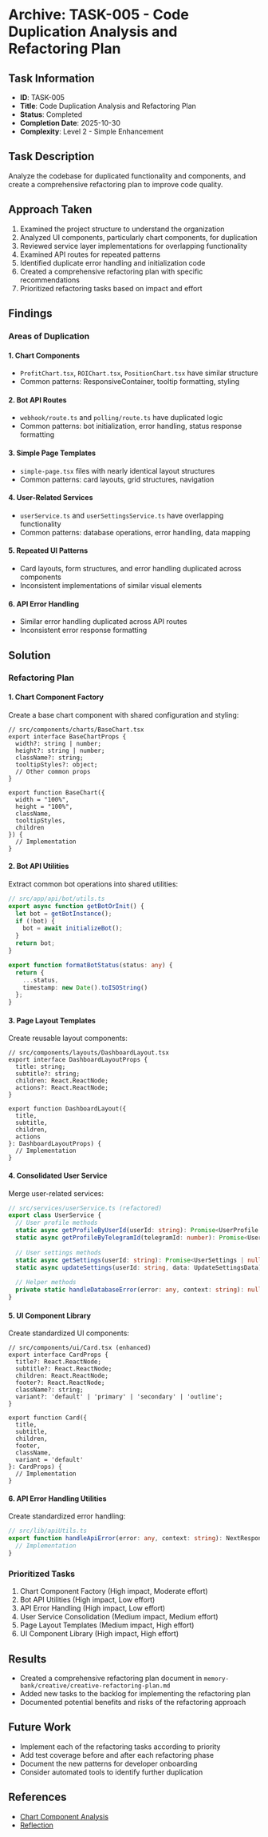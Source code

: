 # Archive: TASK-005 - Code Duplication Analysis and Refactoring Plan

## Task Information
- **ID**: TASK-005
- **Title**: Code Duplication Analysis and Refactoring Plan
- **Status**: Completed
- **Completion Date**: 2025-10-30
- **Complexity**: Level 2 - Simple Enhancement

## Task Description
Analyze the codebase for duplicated functionality and components, and create a comprehensive refactoring plan to improve code quality.

## Approach Taken
1. Examined the project structure to understand the organization
2. Analyzed UI components, particularly chart components, for duplication
3. Reviewed service layer implementations for overlapping functionality
4. Examined API routes for repeated patterns
5. Identified duplicate error handling and initialization code
6. Created a comprehensive refactoring plan with specific recommendations
7. Prioritized refactoring tasks based on impact and effort

## Findings

### Areas of Duplication

#### 1. Chart Components
- `ProfitChart.tsx`, `ROIChart.tsx`, `PositionChart.tsx` have similar structure
- Common patterns: ResponsiveContainer, tooltip formatting, styling

#### 2. Bot API Routes
- `webhook/route.ts` and `polling/route.ts` have duplicated logic
- Common patterns: bot initialization, error handling, status response formatting

#### 3. Simple Page Templates
- `simple-page.tsx` files with nearly identical layout structures
- Common patterns: card layouts, grid structures, navigation

#### 4. User-Related Services
- `userService.ts` and `userSettingsService.ts` have overlapping functionality
- Common patterns: database operations, error handling, data mapping

#### 5. Repeated UI Patterns
- Card layouts, form structures, and error handling duplicated across components
- Inconsistent implementations of similar visual elements

#### 6. API Error Handling
- Similar error handling duplicated across API routes
- Inconsistent error response formatting

## Solution

### Refactoring Plan

#### 1. Chart Component Factory
Create a base chart component with shared configuration and styling:
```tsx
// src/components/charts/BaseChart.tsx
export interface BaseChartProps {
  width?: string | number;
  height?: string | number;
  className?: string;
  tooltipStyles?: object;
  // Other common props
}

export function BaseChart({
  width = "100%",
  height = "100%",
  className,
  tooltipStyles,
  children
}) {
  // Implementation
}
```

#### 2. Bot API Utilities
Extract common bot operations into shared utilities:
```typescript
// src/app/api/bot/utils.ts
export async function getBotOrInit() {
  let bot = getBotInstance();
  if (!bot) {
    bot = await initializeBot();
  }
  return bot;
}

export function formatBotStatus(status: any) {
  return {
    ...status,
    timestamp: new Date().toISOString()
  };
}
```

#### 3. Page Layout Templates
Create reusable layout components:
```tsx
// src/components/layouts/DashboardLayout.tsx
export interface DashboardLayoutProps {
  title: string;
  subtitle?: string;
  children: React.ReactNode;
  actions?: React.ReactNode;
}

export function DashboardLayout({
  title,
  subtitle,
  children,
  actions
}: DashboardLayoutProps) {
  // Implementation
}
```

#### 4. Consolidated User Service
Merge user-related services:
```typescript
// src/services/userService.ts (refactored)
export class UserService {
  // User profile methods
  static async getProfileByUserId(userId: string): Promise<UserProfile | null> { /* ... */ }
  static async getProfileByTelegramId(telegramId: number): Promise<UserProfile | null> { /* ... */ }
  
  // User settings methods
  static async getSettings(userId: string): Promise<UserSettings | null> { /* ... */ }
  static async updateSettings(userId: string, data: UpdateSettingsData): Promise<UserSettings | null> { /* ... */ }
  
  // Helper methods
  private static handleDatabaseError(error: any, context: string): null { /* ... */ }
}
```

#### 5. UI Component Library
Create standardized UI components:
```tsx
// src/components/ui/Card.tsx (enhanced)
export interface CardProps {
  title?: React.ReactNode;
  subtitle?: React.ReactNode;
  children: React.ReactNode;
  footer?: React.ReactNode;
  className?: string;
  variant?: 'default' | 'primary' | 'secondary' | 'outline';
}

export function Card({
  title,
  subtitle,
  children,
  footer,
  className,
  variant = 'default'
}: CardProps) {
  // Implementation
}
```

#### 6. API Error Handling Utilities
Create standardized error handling:
```typescript
// src/lib/apiUtils.ts
export function handleApiError(error: any, context: string): NextResponse {
  // Implementation
}
```

### Prioritized Tasks
1. Chart Component Factory (High impact, Moderate effort)
2. Bot API Utilities (High impact, Low effort)
3. API Error Handling (High impact, Low effort)
4. User Service Consolidation (Medium impact, Medium effort)
5. Page Layout Templates (Medium impact, High effort)
6. UI Component Library (High impact, High effort)

## Results
- Created a comprehensive refactoring plan document in `memory-bank/creative/creative-refactoring-plan.md`
- Added new tasks to the backlog for implementing the refactoring plan
- Documented potential benefits and risks of the refactoring approach

## Future Work
- Implement each of the refactoring tasks according to priority
- Add test coverage before and after each refactoring phase
- Document the new patterns for developer onboarding
- Consider automated tools to identify further duplication

## References
- [Chart Component Analysis](memory-bank/creative/creative-refactoring-plan.md)
- [Reflection](memory-bank/reflection/reflection-task-005.md)
